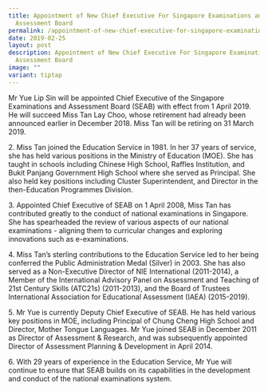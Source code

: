 ```yaml
---
title: Appointment of New Chief Executive For Singapore Examinations and
  Assessment Board
permalink: /appointment-of-new-chief-executive-for-singapore-examinations-and-assessment-board/
date: 2019-02-25
layout: post
description: Appointment of New Chief Executive For Singapore Examinations and
  Assessment Board
image: ""
variant: tiptap
---
```

<p>Mr Yue Lip Sin will be appointed Chief Executive of the Singapore Examinations
and Assessment Board (SEAB) with effect from 1 April 2019. He will succeed
Miss Tan Lay Choo, whose retirement had already been announced earlier
in December 2018. Miss Tan will be retiring on 31 March 2019.</p>
<p>2. Miss Tan joined the Education Service in 1981. In her 37 years of service,
she has held various positions in the Ministry of Education (MOE). She
has taught in schools including Chinese High School, Raffles Institution,
and Bukit Panjang Government High School where she served as Principal.
She also held key positions including Cluster Superintendent, and Director
in the then-Education Programmes Division.</p>
<p>3. Appointed Chief Executive of SEAB on 1 April 2008, Miss Tan has contributed
greatly to the conduct of national examinations in Singapore. She has spearheaded
the review of various aspects of our national examinations - aligning them
to curricular changes and exploring innovations such as e-examinations.</p>
<p>4. Miss Tan’s sterling contributions to the Education Service led to her
being conferred the Public Administration Medal (Silver) in 2003. She has
also served as a Non-Executive Director of NIE International (2011-2014),
a Member of the International Advisory Panel on Assessment and Teaching
of 21st Century Skills (ATC21s) (2011-2013), and the Board of Trustees
International Association for Educational Assessment (IAEA) (2015-2019).</p>
<p>5. Mr Yue is currently Deputy Chief Executive of SEAB. He has held various
key positions in MOE, including Principal of Chung Cheng High School and
Director, Mother Tongue Languages. Mr Yue joined SEAB in December 2011
as Director of Assessment &amp; Research, and was subsequently appointed
Director of Assessment Planning &amp; Development in April 2014.</p>
<p>6. With 29 years of experience in the Education Service, Mr Yue will continue
to ensure that SEAB builds on its capabilities in the development and conduct
of the national examinations system.</p>